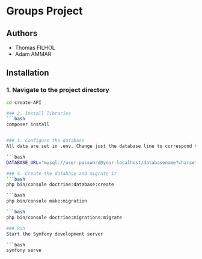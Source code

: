 # Groups Project

## Authors
- Thomas FILHOL
- Adam AMMAR

## Installation

### 1. Navigate to the project directory
```bash
cd create-API

### 2. Install libraries
```bash
composer install


### 3. Configure the database
All data are set in .env. Change just the database line to correspond to your database:

```bash
DATABASE_URL="mysql://user:password@your-localhost/databasename?charset=utf8mb4"

### 4. Create the database and migrate it
```bash
php bin/console doctrine:database:create

```bash
php bin/console make:migration

```bash
php bin/console doctrine:migrations:migrate

### Run
Start the Symfony development server

```bash
symfony serve

